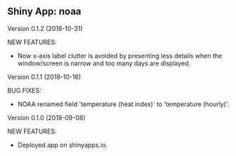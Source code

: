 Shiny App: noaa
---------------

Version 0.1.2 (2018-10-31)

NEW FEATURES:

* Now x-axis label clutter is avoided by presenting less details when the
  window/screen is narrow and too many days are displayed.


Version 0.1.1 (2018-10-16)

BUG FIXES:

* NOAA renamed field 'temperature (heat index)' to 'temperature (hourly)'.


Version 0.1.0 (2018-09-08)

NEW FEATURES:

* Deployed app on shinyapps.io.




